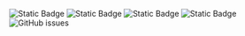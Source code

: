 ![Static Badge](https://img.shields.io/badge/blacklists-60-000000) ![Static Badge](https://img.shields.io/badge/blacklisted-2697123-cc0000) ![Static Badge](https://img.shields.io/badge/whitelisted-2242-00CC00) ![Static Badge](https://img.shields.io/badge/streaming_blacklist-28106-000000) ![GitHub issues](https://img.shields.io/github/issues/fabriziosalmi/blacklists)
